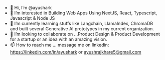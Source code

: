 - 👋 Hi, I’m @ayushark
- 👀 I’m interested in Building Web Apps Using NextJS, React, Typescript, Javascript & Node JS
- 🌱 I’m currently learning stuffs like Langchain, LlamaIndex, ChromaDB and built several Generative AI prototypes in my current organization.
- 💞️ I’m looking to collaborate on ...Product Design & Product Development for a startup or an idea with an amazing vision.
- 📫 How to reach me ... message me on linkedin: https://linkedin.com/in/ayushark or ayushrajkhare5@gmail.com

<!---
ayushark/ayushark is a ✨ special ✨ repository because its `README.md` (this file) appears on your GitHub profile.
You can click the Preview link to take a look at your changes.
--->
